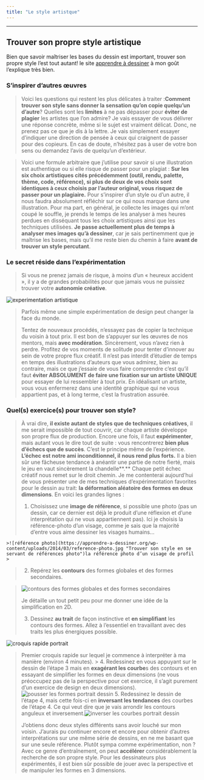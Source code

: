 ```yaml
---
title: "Le style artistque"
---
```


---
## Trouver son propre style artistique

Bien que savoir maîtriser les bases du dessin est important, trouver son propre style l’est tout autant!
le site [apprendre à dessiner](https://www.apprendre-a-dessiner.org/comment-trouver-son-style/#:~:text=Voyez%20le%20style%20comme%20une,'impact%20d'une%20cr%C3%A9ation.) à mon goût l’explique très bien.

### **S’inspirer d’autres œuvres**

>Voici les questions qui restent les plus délicates à traiter :**Comment trouver son style sans donner la sensation qu’on copie quelqu’un d’autre**? Quelles sont les  **limites**  à ne pas dépasser pour  **éviter de plagier**  les artistes que l’on admire? Je vais essayer de vous délivrer une réponse concrète, même si le sujet est vraiment délicat. Donc, ne prenez pas ce que je dis à la lettre. Je vais simplement essayer d’indiquer une direction de pensée à ceux qui craignent de passer pour des copieurs. En cas de doute, n’hésitez pas à user de votre bon sens ou demandez l’avis de quelqu’un d’extérieur.

>Voici une formule arbitraire que j’utilise pour savoir si une illustration est authentique ou si elle risque de passer pour un plagiat : **Sur les six choix artistiques cités précédemment (outil, rendu, palette, thème, code, référence), si plus de deux de vos choix sont identiques à ceux choisis par l’auteur original, vous risquez de passer pour un plagiaire.** Pour s’inspirer d’un style ou d’un autre, il nous faudra absolument réfléchir sur ce qui nous marque dans une illustration. Pour ma part, en général, je collecte les images qui m’ont coupé le souffle, je prends le temps de les analyser à mes heures perdues en disséquant tous les choix artistiques ainsi que les techniques utilisées.  **Je passe actuellement plus de temps à analyser mes images qu’à dessiner**, car je sais pertinemment que je maîtrise les bases, mais qu’il me reste bien du chemin à faire  **avant de trouver un style percutant**.

### **Le secret réside dans l’expérimentation**

>Si vous ne prenez jamais de risque, à moins d’un « heureux accident », il y a de grandes probabilités pour que jamais vous ne puissiez trouver votre  **autonomie créative**.

![experimentation artistique](https://apprendre-a-dessiner.org/wp-content/uploads/2014/03/experimentation-artistique.jpg "Trouver son style : faire des expérimentations")

>Parfois même une simple expérimentation de design peut changer la face du monde.
>
>Tentez de nouveaux procédés, n’essayez pas de copier la technique du voisin à tout prix. Il est bon de s’appuyer sur les œuvres de nos mentors, mais  **avec modération**. Sincèrement, vous n’avez rien à perdre. Profitez de vos moments de solitude pour tenter d’innover au sein de votre propre flux créatif. Il n’est pas interdit d’étudier de temps en temps des illustrations d’auteurs que vous admirez, bien au contraire, mais ce que j’essaie de vous faire comprendre c’est qu’il faut  **éviter ABSOLUMENT de faire une fixation sur un artiste UNIQUE** pour essayer de lui ressembler à tout prix. En idéalisant un artiste, vous vous enfermerez dans une identité graphique qui ne vous appartient pas, et à long terme, c’est la frustration assurée.

### **Quel(s) exercice(s) pour trouver son style?**

>À vrai dire,  **il existe autant de styles que de techniques créatives**, il me serait impossible de tout couvrir, car chaque artiste développe son propre flux de production. Encore une fois, il faut  **expérimenter**, mais autant vous le dire tout de suite : vous rencontrerez  **bien plus d’échecs que de succès**. C’est le principe même de l’expérience.  **L’échec est notre ami inconditionnel, il** **nous rend plus forts.** Il a bien sûr une fâcheuse tendance à anéantir une partie de notre fierté, mais le jeu en vaut sincèrement la chandelle**.** Chaque petit échec créatif nous remet sur le droit chemin. Je me contenterai aujourd’hui de vous présenter une de mes techniques d’expérimentation favorites pour le dessin au trait:  **la** **déformation aléatoire des formes en deux dimensions**. En voici les grandes lignes :
>
>1.  Choisissez une  **image de référence**, si possible une photo (pas un dessin, car ce dernier est déjà le produit d’une réflexion et d’une interprétation qui ne vous appartiennent pas). Ici je choisis la référence-photo d’un visage, comme je sais que la majorité d’entre vous aime dessiner les visages humains…  
  >  
    >![référence photo](https://apprendre-a-dessiner.org/wp-content/uploads/2014/03/reference-photo.jpg "Trouver son style en se servant de références photo")la référence photo d’un visage de profil
    >
>2.  Repérez les **contours**  des formes globales et des formes secondaires.
    
  >  ![contours des formes globales et des formes secondaires](https://apprendre-a-dessiner.org/wp-content/uploads/2014/03/simplification-forme-2.jpg "style : formes globales")
   > 
   > Je détaille un tout petit peu pour me donner une idée de la simplification en 2D.
 >   
>3.  Dessinez  **au trait**  de façon instinctive et  **en simplifiant**  les contours des formes. Allez à l’essentiel en travaillant avec des traits les plus énergiques possible.
  >  
   ![croquis rapide portrait](https://apprendre-a-dessiner.org/wp-content/uploads/2014/03/croquis-rapide.jpg "Style : croquis rapide")
    
   > Premier croquis rapide sur lequel je commence à interpréter à ma manière (environ 4 minutes).
    >
>4.  Redessinez en vous appuyant sur le dessin de l’étape 3 mais en  **exagérant les courbe**s des contours et en essayant de simplifier les formes en deux dimensions (ne vous préoccupez pas de la perspective pour cet exercice, il s’agit purement d’un exercice de design en deux dimensions). ![pousser les formes  portrait dessin](https://apprendre-a-dessiner.org/wp-content/uploads/2014/03/experimentation-1.jpg "style : exagérer les courbes")
>5.  Redessinez le dessin de l’étape 4, mais cette fois-ci en  **inversant les tendances**  des courbes de l’étape 4. Ce qui veut dire que je vais arrondir les contours anguleux et inversement.![inverser les courbes portrait dessin](https://apprendre-a-dessiner.org/wp-content/uploads/2014/03/experimentation-2.jpg "style : inverser les courbes")
>
>J’obtiens donc deux styles différents sans avoir louché sur mon voisin. J’aurais pu continuer encore et encore pour obtenir d’autres interprétations sur une même série de dessins, en ne me basant que sur une seule référence. Plutôt sympa comme expérimentation, non ? Avec ce genre d’entraînement, on peut  **accélérer**  considérablement la recherche de son propre style. Pour les dessinateurs plus expérimentés, il est bien sûr possible de jouer avec la perspective et de manipuler les formes en 3 dimensions.
